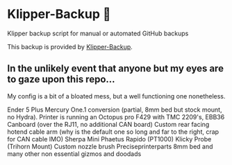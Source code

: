 # Klipper-Backup 💾 
Klipper backup script for manual or automated GitHub backups 

This backup is provided by [Klipper-Backup](https://github.com/Staubgeborener/klipper-backup).

## **In the unlikely event that anyone but my eyes are to gaze upon this repo...**

My config is a bit of a bloated mess, but a well functioning one nonetheless. 

Ender 5 Plus Mercury One.1 conversion (partial, 8mm bed but stock mount, no Hydra). 
Printer is running an Octopus pro F429 with TMC 2209's, EBB36 Canboard (over the RJ11, no additional CAN board)
Custom rear facing hotend cable arm (why is the default one so long and far to the right, crap for CAN cable IMO)
Sherpa Mini 
Phaetus Rapido (PT1000)
Klicky Probe (Trihorn Mount)
Custom nozzle brush
Preciseprinterparts 8mm bed
and many other non essential gizmos and doodads
